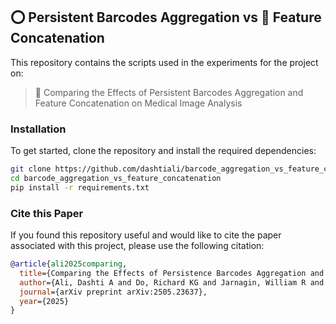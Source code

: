 ## ⭕ Persistent Barcodes Aggregation vs 🔳 Feature Concatenation
This repository contains the scripts used in the experiments for the project on:

> 📜 Comparing the Effects of Persistent Barcodes Aggregation and Feature Concatenation on Medical Image Analysis

### Installation

To get started, clone the repository and install the required dependencies:

```bash
git clone https://github.com/dashtiali/barcode_aggregation_vs_feature_concatenation.git
cd barcode_aggregation_vs_feature_concatenation
pip install -r requirements.txt
```

### Cite this Paper
If you found this repository useful and would like to cite the paper associated with this project, please use the following citation:

```bibtex
@article{ali2025comparing,
  title={Comparing the Effects of Persistence Barcodes Aggregation and Feature Concatenation on Medical Imaging},
  author={Ali, Dashti A and Do, Richard KG and Jarnagin, William R and Asaad, Aras T and Simpson, Amber L},
  journal={arXiv preprint arXiv:2505.23637},
  year={2025}
}
